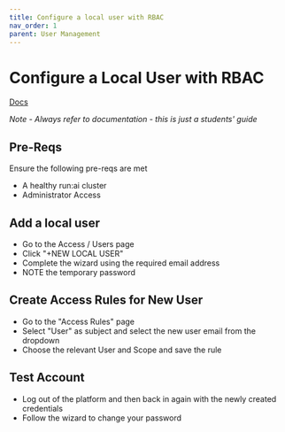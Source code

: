 ```yaml
---
title: Configure a local user with RBAC
nav_order: 1
parent: User Management
---
```


# Configure a Local User with RBAC

<span class="fs-3">
  <a href="https://docs.run.ai/latest/admin/authentication/authentication-overview/?h=rbac#role-based-access-control-rbac-in-runai" class="btn" target="_blank" rel="noopener">Docs</a>
</span>

*Note - Always refer to documentation - this is just a students' guide*

## Pre-Reqs

Ensure the following pre-reqs are met

- A healthy run:ai cluster
- Administrator Access

## Add a local user

- Go to the Access / Users page
- Click "+NEW LOCAL USER"
- Complete the wizard using the required email address
- NOTE the temporary password

## Create Access Rules for New User

- Go to the "Access Rules" page
- Select "User" as subject and select the new user email from the dropdown
- Choose the relevant User and Scope and save the rule

## Test Account

- Log out of the platform and then back in again with the newly created credentials
- Follow the wizard to change your password
